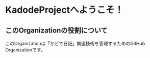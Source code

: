 # KadodeProjectへようこそ！

## このOrganizationの役割について
このOrganizationは「かどで日記」関連技術を管理するためのGitHub Organizationです。

<!--

# リンク集

## kadode_portal管轄

全体紹介ページ  
[portal.kado.day](https://kado.day)

## kadode_nikki3管轄

かどで日記フロント  
[diary.kado.day](https://diary.kado.day)

開発者向け wiki  
[wiki.kado.day](https://wiki.kado.day)

かどで日記メイン API  
[api.kado.day](https://api.kado.day)

NLP 関連の API  
[nlp.kado.day](https://nlp.kado.day)


## kadode_admin管轄
かどで日記管理用  
[admin.kado.day](https://admin.kado.day)

## kadode_paper管轄

かどで日記稼働状況を電子ペーパーで表示するための諸々  
[paper.kado.day](https://paper.kado.day)

-->
